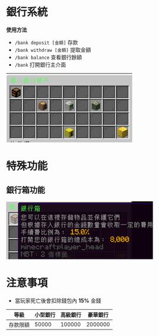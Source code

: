 # 銀行系統

**使用方法**  
- `/bank deposit [金額]` 存款 
- `/bank withdraw [金額]` 提取金額
- `/bank balance` 查看銀行餘額 
- ``/bank`` 打開銀行主介面  


![image](/image/bank.png)

# 特殊功能

## **銀行箱功能**

![image](/image/save.png)    

# 注意事項

- 當玩家死亡後會扣除錢包內 **15%** 金錢

|  等級   | 小型銀行  | 高級銀行  | 豪華銀行  |
|  ----  | ----  | ----  | ----  |
| 存款限額  |     50000 | 100000  | 2000000  |
